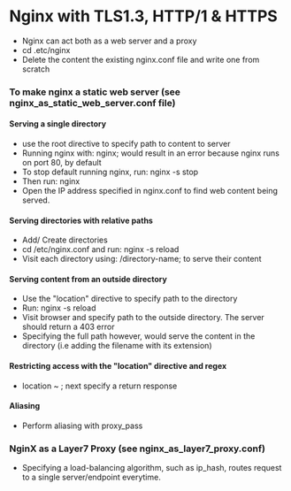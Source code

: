 # Nginx with TLS1.3, HTTP/1 & HTTPS

- Nginx can act both as a web server and a proxy
- cd .etc/nginx
- Delete the content the existing nginx.conf file and write one from scratch

### To make nginx a static web server (see nginx_as_static_web_server.conf file)

#### Serving a single directory

- use the root directive to specify path to content to server
- Running nginx with: nginx; would result in an error because nginx runs on port 80, by default
- To stop default running nginx, run: nginx -s stop
- Then run: nginx
- Open the IP address specified in nginx.conf to find web content being served.

#### Serving directories with relative paths

- Add/ Create directories
- cd /etc/nginx.conf and run: nginx -s reload
- Visit each directory using: /directory-name; to serve their content

#### Serving content from an outside directory

- Use the "location" directive to specify path to the directory
- Run: nginx -s reload
- Visit browser and specify path to the outside directory. The server should return a 403 error
- Specifying the full path however, would serve the content in the directory (i.e adding the filename with its extension)

#### Restricting access with the "location" directive and regex

- location ~ <regex-goes-here>; next specify a return response

#### Aliasing

- Perform aliasing with proxy_pass

### NginX as a Layer7 Proxy (see nginx_as_layer7_proxy.conf)

- Specifying a load-balancing algorithm, such as ip_hash, routes request to a single server/endpoint everytime.
